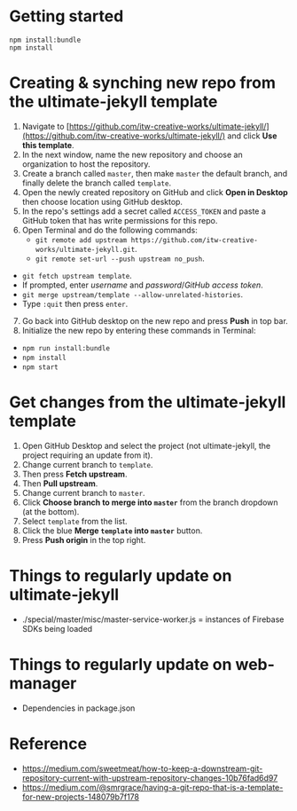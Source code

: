 # Getting started
```shell
npm install:bundle
npm install
```

# Creating & synching new repo from the ultimate-jekyll template
1. Navigate to [https://github.com/itw-creative-works/ultimate-jekyll/](https://github.com/itw-creative-works/ultimate-jekyll/) and click **Use this template**.
2. In the next window, name the new repository and choose an organization to host the repository.
3. Create a branch called `master`, then make `master` the default branch, and finally delete the branch called `template`.
4. Open the newly created repository on GitHub and click **Open in Desktop** then choose location using GitHub desktop.
5. In the repo's settings add a secret called `ACCESS_TOKEN` and paste a GitHub token that has write permissions for this repo.
6. Open Terminal and do the following commands:
    * `git remote add upstream https://github.com/itw-creative-works/ultimate-jekyll.git`.
    * `git remote set-url --push upstream no_push`.
  * `git fetch upstream template`.
  * If prompted, enter *username* and *password*/*GitHub access token*.
  * `git merge upstream/template --allow-unrelated-histories`.
  * Type `:quit` then press `enter`.
7. Go back into GitHub desktop on the new repo and press **Push** in top bar.
8. Initialize the new repo by entering these commands in Terminal:
  * `npm run install:bundle`
  * `npm install`
  * `npm start`

# Get changes from the ultimate-jekyll template
1. Open GitHub Desktop and select the project (not ultimate-jekyll, the project requiring an update from it).
2. Change current branch to `template`.
3. Then press **Fetch upstream**.
4. Then **Pull upstream**.
5. Change current branch to `master`.
6. Click **Choose branch to merge into `master`** from the branch dropdown (at the bottom).
7. Select `template` from the list.
8. Click the blue **Merge `template` into `master`** button.
9. Press **Push origin** in the top right.

# Things to regularly update on ultimate-jekyll
* ./special/master/misc/master-service-worker.js = instances of Firebase SDKs being loaded

# Things to regularly update on web-manager
* Dependencies in package.json

# Reference
* https://medium.com/sweetmeat/how-to-keep-a-downstream-git-repository-current-with-upstream-repository-changes-10b76fad6d97
* https://medium.com/@smrgrace/having-a-git-repo-that-is-a-template-for-new-projects-148079b7f178
